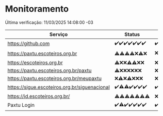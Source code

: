 # Monitoramento

Última verificação: 11/03/2025 14:08:00 -03

|Serviço|Status|Últimas 24h|
|---|---|---|
|https://github.com|<span title="2025-03-04: OK=23">✔️</span><span title="2025-03-05: OK=23">✔️</span><span title="2025-03-06: OK=23">✔️</span><span title="2025-03-07: OK=23">✔️</span><span title="2025-03-08: OK=24">✔️</span><span title="2025-03-09: OK=24">✔️</span><span title="2025-03-10: OK=17">✔️</span>|<span title="10/03/2025 14:08:00 -03 : 200">✔️</span><span title="10/03/2025 15:10:00 -03 : 200">✔️</span><span title="10/03/2025 16:07:00 -03 : 200">✔️</span><span title="10/03/2025 17:09:00 -03 : 200">✔️</span><span title="10/03/2025 18:08:00 -03 : 200">✔️</span><span title="10/03/2025 19:08:00 -03 : 200">✔️</span><span title="10/03/2025 20:08:00 -03 : 200">✔️</span><span title="10/03/2025 21:42:00 -03 : 200">✔️</span><span title="10/03/2025 23:16:00 -03 : 200">✔️</span><span title="11/03/2025 00:20:00 -03 : 200">✔️</span><span title="11/03/2025 01:10:00 -03 : 200">✔️</span><span title="11/03/2025 02:09:00 -03 : 200">✔️</span><span title="11/03/2025 03:12:00 -03 : 200">✔️</span><span title="11/03/2025 04:09:00 -03 : 200">✔️</span><span title="11/03/2025 05:12:00 -03 : 200">✔️</span><span title="11/03/2025 06:09:00 -03 : 200">✔️</span><span title="11/03/2025 07:09:00 -03 : 200">✔️</span><span title="11/03/2025 08:07:00 -03 : 200">✔️</span><span title="11/03/2025 09:16:00 -03 : 200">✔️</span><span title="11/03/2025 10:18:00 -03 : 200">✔️</span><span title="11/03/2025 11:09:00 -03 : 200">✔️</span><span title="11/03/2025 12:09:00 -03 : 200">✔️</span><span title="11/03/2025 13:11:00 -03 : 200">✔️</span><span title="11/03/2025 14:08:00 -03 : 200">✔️</span>|
|https://paxtu.escoteiros.org.br|<span title="2025-03-04: OK=3, Falhas=20">⚠️</span><span title="2025-03-05: OK=3, Falhas=20">⚠️</span><span title="2025-03-06: OK=3, Falhas=20">⚠️</span><span title="2025-03-07: OK=4, Falhas=19">⚠️</span><span title="2025-03-08: Falhas=24">❌</span><span title="2025-03-09: OK=2, Falhas=22">⚠️</span><span title="2025-03-10: Falhas=17">❌</span>|<span title="10/03/2025 14:08:00 -03 : 403">❌</span><span title="10/03/2025 15:10:00 -03 : 403">❌</span><span title="10/03/2025 16:07:00 -03 : 403">❌</span><span title="10/03/2025 17:09:00 -03 : 403">❌</span><span title="10/03/2025 18:08:00 -03 : 403">❌</span><span title="10/03/2025 19:08:00 -03 : 403">❌</span><span title="10/03/2025 20:08:00 -03 : 403">❌</span><span title="10/03/2025 21:42:00 -03 : 403">❌</span><span title="10/03/2025 23:16:00 -03 : 403">❌</span><span title="11/03/2025 00:20:00 -03 : 403">❌</span><span title="11/03/2025 01:10:00 -03 : 403">❌</span><span title="11/03/2025 02:09:00 -03 : 403">❌</span><span title="11/03/2025 03:12:00 -03 : 403">❌</span><span title="11/03/2025 04:09:00 -03 : 403">❌</span><span title="11/03/2025 05:12:00 -03 : 403">❌</span><span title="11/03/2025 06:09:00 -03 : 403">❌</span><span title="11/03/2025 07:09:00 -03 : 403">❌</span><span title="11/03/2025 08:07:00 -03 : 403">❌</span><span title="11/03/2025 09:16:00 -03 : 403">❌</span><span title="11/03/2025 10:18:00 -03 : 200">✔️</span><span title="11/03/2025 11:09:00 -03 : 403">❌</span><span title="11/03/2025 12:09:00 -03 : 403">❌</span><span title="11/03/2025 13:11:00 -03 : 403">❌</span><span title="11/03/2025 14:08:00 -03 : 403">❌</span>|
|https://escoteiros.org.br|<span title="2025-03-04: OK=1, Falhas=22">⚠️</span><span title="2025-03-05: Falhas=23">❌</span><span title="2025-03-06: Falhas=23">❌</span><span title="2025-03-07: OK=1, Falhas=22">⚠️</span><span title="2025-03-08: OK=1, Falhas=23">⚠️</span><span title="2025-03-09: Falhas=24">❌</span><span title="2025-03-10: Falhas=17">❌</span>|<span title="10/03/2025 14:08:00 -03 : 403">❌</span><span title="10/03/2025 15:10:00 -03 : 403">❌</span><span title="10/03/2025 16:07:00 -03 : 403">❌</span><span title="10/03/2025 17:09:00 -03 : 403">❌</span><span title="10/03/2025 18:08:00 -03 : 403">❌</span><span title="10/03/2025 19:08:00 -03 : 403">❌</span><span title="10/03/2025 20:08:00 -03 : 403">❌</span><span title="10/03/2025 21:42:00 -03 : 403">❌</span><span title="10/03/2025 23:16:00 -03 : 403">❌</span><span title="11/03/2025 00:20:00 -03 : 403">❌</span><span title="11/03/2025 01:10:00 -03 : 403">❌</span><span title="11/03/2025 02:09:00 -03 : 403">❌</span><span title="11/03/2025 03:12:00 -03 : 403">❌</span><span title="11/03/2025 04:09:00 -03 : 403">❌</span><span title="11/03/2025 05:12:00 -03 : 403">❌</span><span title="11/03/2025 06:09:00 -03 : 403">❌</span><span title="11/03/2025 07:09:00 -03 : 403">❌</span><span title="11/03/2025 08:07:00 -03 : 403">❌</span><span title="11/03/2025 09:16:00 -03 : 403">❌</span><span title="11/03/2025 10:18:00 -03 : 403">❌</span><span title="11/03/2025 11:09:00 -03 : 403">❌</span><span title="11/03/2025 12:09:00 -03 : 403">❌</span><span title="11/03/2025 13:11:00 -03 : 403">❌</span><span title="11/03/2025 14:08:00 -03 : 403">❌</span>|
|https://paxtu.escoteiros.org.br/paxtu|<span title="2025-03-04: OK=1, Falhas=22">⚠️</span><span title="2025-03-05: Falhas=23">❌</span><span title="2025-03-06: Falhas=23">❌</span><span title="2025-03-07: Falhas=23">❌</span><span title="2025-03-08: Falhas=24">❌</span><span title="2025-03-09: Falhas=24">❌</span><span title="2025-03-10: Falhas=17">❌</span>|<span title="10/03/2025 14:08:00 -03 : 403">❌</span><span title="10/03/2025 15:10:00 -03 : 403">❌</span><span title="10/03/2025 16:07:00 -03 : 403">❌</span><span title="10/03/2025 17:09:00 -03 : 403">❌</span><span title="10/03/2025 18:08:00 -03 : 403">❌</span><span title="10/03/2025 19:08:00 -03 : 403">❌</span><span title="10/03/2025 20:08:00 -03 : 403">❌</span><span title="10/03/2025 21:42:00 -03 : 403">❌</span><span title="10/03/2025 23:16:00 -03 : 403">❌</span><span title="11/03/2025 00:20:00 -03 : 403">❌</span><span title="11/03/2025 01:10:00 -03 : 403">❌</span><span title="11/03/2025 02:09:00 -03 : 403">❌</span><span title="11/03/2025 03:12:00 -03 : 403">❌</span><span title="11/03/2025 04:09:00 -03 : 403">❌</span><span title="11/03/2025 05:12:00 -03 : 403">❌</span><span title="11/03/2025 06:09:00 -03 : 403">❌</span><span title="11/03/2025 07:09:00 -03 : 403">❌</span><span title="11/03/2025 08:07:00 -03 : 403">❌</span><span title="11/03/2025 09:16:00 -03 : 403">❌</span><span title="11/03/2025 10:18:00 -03 : 403">❌</span><span title="11/03/2025 11:09:00 -03 : 403">❌</span><span title="11/03/2025 12:09:00 -03 : 403">❌</span><span title="11/03/2025 13:11:00 -03 : 403">❌</span><span title="11/03/2025 14:08:00 -03 : 403">❌</span>|
|https://paxtu.escoteiros.org.br/meupaxtu|<span title="2025-03-04: Falhas=23">❌</span><span title="2025-03-05: OK=1, Falhas=22">⚠️</span><span title="2025-03-06: Falhas=23">❌</span><span title="2025-03-07: OK=1, Falhas=22">⚠️</span><span title="2025-03-08: Falhas=24">❌</span><span title="2025-03-09: Falhas=24">❌</span><span title="2025-03-10: Falhas=17">❌</span>|<span title="10/03/2025 14:08:00 -03 : 403">❌</span><span title="10/03/2025 15:10:00 -03 : 403">❌</span><span title="10/03/2025 16:07:00 -03 : 403">❌</span><span title="10/03/2025 17:09:00 -03 : 403">❌</span><span title="10/03/2025 18:08:00 -03 : 403">❌</span><span title="10/03/2025 19:08:00 -03 : 403">❌</span><span title="10/03/2025 20:08:00 -03 : 403">❌</span><span title="10/03/2025 21:42:00 -03 : 403">❌</span><span title="10/03/2025 23:16:00 -03 : 403">❌</span><span title="11/03/2025 00:20:00 -03 : 403">❌</span><span title="11/03/2025 01:10:00 -03 : 403">❌</span><span title="11/03/2025 02:09:00 -03 : 403">❌</span><span title="11/03/2025 03:12:00 -03 : 403">❌</span><span title="11/03/2025 04:09:00 -03 : 403">❌</span><span title="11/03/2025 05:12:00 -03 : 403">❌</span><span title="11/03/2025 06:09:00 -03 : 403">❌</span><span title="11/03/2025 07:09:00 -03 : 403">❌</span><span title="11/03/2025 08:07:00 -03 : 403">❌</span><span title="11/03/2025 09:16:00 -03 : 403">❌</span><span title="11/03/2025 10:18:00 -03 : 403">❌</span><span title="11/03/2025 11:09:00 -03 : 403">❌</span><span title="11/03/2025 12:09:00 -03 : 403">❌</span><span title="11/03/2025 13:11:00 -03 : 403">❌</span><span title="11/03/2025 14:08:00 -03 : 403">❌</span>|
|https://sigue.escoteiros.org.br/siguenacional|<span title="2025-03-04: OK=23">✔️</span><span title="2025-03-05: OK=22, Falhas=1">⚠️</span><span title="2025-03-06: OK=22, Falhas=1">⚠️</span><span title="2025-03-07: OK=23">✔️</span><span title="2025-03-08: OK=24">✔️</span><span title="2025-03-09: OK=24">✔️</span><span title="2025-03-10: OK=17">✔️</span>|<span title="10/03/2025 14:08:00 -03 : 200">✔️</span><span title="10/03/2025 15:10:00 -03 : 200">✔️</span><span title="10/03/2025 16:07:00 -03 : 200">✔️</span><span title="10/03/2025 17:09:00 -03 : 200">✔️</span><span title="10/03/2025 18:08:00 -03 : 200">✔️</span><span title="10/03/2025 19:08:00 -03 : 200">✔️</span><span title="10/03/2025 20:08:00 -03 : 200">✔️</span><span title="10/03/2025 21:42:00 -03 : 200">✔️</span><span title="10/03/2025 23:16:00 -03 : 200">✔️</span><span title="11/03/2025 00:20:00 -03 : 200">✔️</span><span title="11/03/2025 01:10:00 -03 : 200">✔️</span><span title="11/03/2025 02:09:00 -03 : 200">✔️</span><span title="11/03/2025 03:12:00 -03 : 200">✔️</span><span title="11/03/2025 04:09:00 -03 : 200">✔️</span><span title="11/03/2025 05:12:00 -03 : 200">✔️</span><span title="11/03/2025 06:09:00 -03 : 200">✔️</span><span title="11/03/2025 07:09:00 -03 : 200">✔️</span><span title="11/03/2025 08:07:00 -03 : 200">✔️</span><span title="11/03/2025 09:16:00 -03 : 200">✔️</span><span title="11/03/2025 10:18:00 -03 : 200">✔️</span><span title="11/03/2025 11:09:00 -03 : 0">❌</span><span title="11/03/2025 12:09:00 -03 : 200">✔️</span><span title="11/03/2025 13:11:00 -03 : 200">✔️</span><span title="11/03/2025 14:08:00 -03 : 200">✔️</span>|
|https://id.escoteiros.org.br/|<span title="2025-03-04: OK=2, Falhas=21">⚠️</span><span title="2025-03-05: OK=5, Falhas=18">⚠️</span><span title="2025-03-06: OK=2, Falhas=21">⚠️</span><span title="2025-03-07: OK=1, Falhas=22">⚠️</span><span title="2025-03-08: OK=1, Falhas=23">⚠️</span><span title="2025-03-09: OK=4, Falhas=20">⚠️</span><span title="2025-03-10: OK=1, Falhas=16">⚠️</span>|<span title="10/03/2025 14:08:00 -03 : 403">❌</span><span title="10/03/2025 15:10:00 -03 : 403">❌</span><span title="10/03/2025 16:07:00 -03 : 403">❌</span><span title="10/03/2025 17:09:00 -03 : 403">❌</span><span title="10/03/2025 18:08:00 -03 : 403">❌</span><span title="10/03/2025 19:08:00 -03 : 403">❌</span><span title="10/03/2025 20:08:00 -03 : 403">❌</span><span title="10/03/2025 21:42:00 -03 : 403">❌</span><span title="10/03/2025 23:16:00 -03 : 403">❌</span><span title="11/03/2025 00:20:00 -03 : 403">❌</span><span title="11/03/2025 01:10:00 -03 : 403">❌</span><span title="11/03/2025 02:09:00 -03 : 403">❌</span><span title="11/03/2025 03:12:00 -03 : 403">❌</span><span title="11/03/2025 04:09:00 -03 : 403">❌</span><span title="11/03/2025 05:12:00 -03 : 403">❌</span><span title="11/03/2025 06:09:00 -03 : 403">❌</span><span title="11/03/2025 07:09:00 -03 : 403">❌</span><span title="11/03/2025 08:07:00 -03 : 403">❌</span><span title="11/03/2025 09:16:00 -03 : 403">❌</span><span title="11/03/2025 10:18:00 -03 : 403">❌</span><span title="11/03/2025 11:09:00 -03 : 403">❌</span><span title="11/03/2025 12:09:00 -03 : 403">❌</span><span title="11/03/2025 13:11:00 -03 : 403">❌</span><span title="11/03/2025 14:08:00 -03 : 403">❌</span>|
|Paxtu Login|<span title="2025-03-04: OK=23">✔️</span><span title="2025-03-05: OK=22, Falhas=1">⚠️</span><span title="2025-03-06: OK=23">✔️</span><span title="2025-03-07: OK=23">✔️</span><span title="2025-03-08: OK=24">✔️</span><span title="2025-03-09: OK=24">✔️</span><span title="2025-03-10: OK=17">✔️</span>|<span title="10/03/2025 14:08:00 -03 : 200">✔️</span><span title="10/03/2025 15:10:00 -03 : 200">✔️</span><span title="10/03/2025 16:07:00 -03 : 200">✔️</span><span title="10/03/2025 17:09:00 -03 : 200">✔️</span><span title="10/03/2025 18:08:00 -03 : 200">✔️</span><span title="10/03/2025 19:08:00 -03 : 200">✔️</span><span title="10/03/2025 20:08:00 -03 : 200">✔️</span><span title="10/03/2025 21:42:00 -03 : 200">✔️</span><span title="10/03/2025 23:16:00 -03 : 200">✔️</span><span title="11/03/2025 00:20:00 -03 : 200">✔️</span><span title="11/03/2025 01:10:00 -03 : 200">✔️</span><span title="11/03/2025 02:09:00 -03 : 200">✔️</span><span title="11/03/2025 03:12:00 -03 : 200">✔️</span><span title="11/03/2025 04:09:00 -03 : 200">✔️</span><span title="11/03/2025 05:12:00 -03 : 200">✔️</span><span title="11/03/2025 06:09:00 -03 : 200">✔️</span><span title="11/03/2025 07:09:00 -03 : 200">✔️</span><span title="11/03/2025 08:07:00 -03 : 200">✔️</span><span title="11/03/2025 09:16:00 -03 : 200">✔️</span><span title="11/03/2025 10:18:00 -03 : 200">✔️</span><span title="11/03/2025 11:09:00 -03 : 504">❌</span><span title="11/03/2025 12:09:00 -03 : 200">✔️</span><span title="11/03/2025 13:11:00 -03 : 200">✔️</span><span title="11/03/2025 14:08:00 -03 : 200">✔️</span>|
